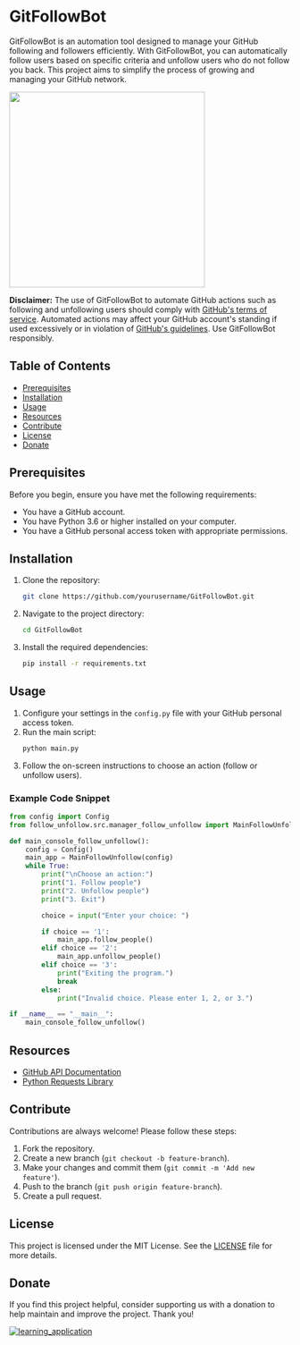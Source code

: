 # GitFollowBot

GitFollowBot is an automation tool designed to manage your GitHub following and followers efficiently. With GitFollowBot, you can automatically follow users based on specific criteria and unfollow users who do not follow you back. This project aims to simplify the process of growing and managing your GitHub network.

<img src="https://i.imgur.com/4qOsG3m.gif" width="350"></a>

**Disclaimer:** The use of GitFollowBot to automate GitHub actions such as following and unfollowing users should comply with [GitHub's terms of service](https://docs.github.com/en/github/site-policy/github-terms-of-service). Automated actions may affect your GitHub account's standing if used excessively or in violation of [GitHub's guidelines](https://docs.github.com/en/github/site-policy/github-acceptable-use-policies). Use GitFollowBot responsibly.

## Table of Contents

- [Prerequisites](#prerequisites)
- [Installation](#installation)
- [Usage](#usage)
- [Resources](#resources)
- [Contribute](#contribute)
- [License](#license)
- [Donate](#donate)

## Prerequisites

Before you begin, ensure you have met the following requirements:
- You have a GitHub account.
- You have Python 3.6 or higher installed on your computer.
- You have a GitHub personal access token with appropriate permissions.

## Installation

1. Clone the repository:
    ```bash
    git clone https://github.com/yourusername/GitFollowBot.git
    ```
2. Navigate to the project directory:
    ```bash
    cd GitFollowBot
    ```
3. Install the required dependencies:
    ```bash
    pip install -r requirements.txt
    ```

## Usage

1. Configure your settings in the `config.py` file with your GitHub personal access token.
2. Run the main script:
    ```bash
    python main.py
    ```
3. Follow the on-screen instructions to choose an action (follow or unfollow users).

### Example Code Snippet

```python
from config import Config
from follow_unfollow.src.manager_follow_unfollow import MainFollowUnfollow

def main_console_follow_unfollow():
    config = Config()
    main_app = MainFollowUnfollow(config)
    while True:
        print("\nChoose an action:")
        print("1. Follow people")
        print("2. Unfollow people")
        print("3. Exit")

        choice = input("Enter your choice: ")

        if choice == '1':
            main_app.follow_people()
        elif choice == '2':
            main_app.unfollow_people()
        elif choice == '3':
            print("Exiting the program.")
            break
        else:
            print("Invalid choice. Please enter 1, 2, or 3.")

if __name__ == "__main__":
    main_console_follow_unfollow()
```

## Resources

- [GitHub API Documentation](https://docs.github.com/en/rest)
- [Python Requests Library](https://docs.python-requests.org/en/latest/)

## Contribute

Contributions are always welcome! Please follow these steps:
1. Fork the repository.
2. Create a new branch (`git checkout -b feature-branch`).
3. Make your changes and commit them (`git commit -m 'Add new feature'`).
4. Push to the branch (`git push origin feature-branch`).
5. Create a pull request.

## License

This project is licensed under the MIT License. See the [LICENSE](LICENSE) file for more details.

## Donate

If you find this project helpful, consider supporting us with a donation to help maintain and improve the project. Thank you!

[![learning_application](https://i.imgur.com/abEFO5o.png)](https://buymeacoffee.com/Errahum)
